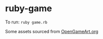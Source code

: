 # ruby-game

To run: `ruby game.rb`

Some assets sourced from [OpenGameArt.org](https://opengameart.org/content/space-shooter-art)
